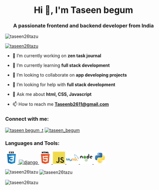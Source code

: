 <h1 align="center">Hi 👋, I'm Taseen begum</h1>
<h3 align="center">A passionate frontend and backend developer from India</h3>

<p align="left"> <img src="https://komarev.com/ghpvc/?username=taseen26tazu&label=Profile%20views&color=0e75b6&style=flat" alt="taseen26tazu" /> </p>

<p align="left"> <a href="https://github.com/ryo-ma/github-profile-trophy"><img src="https://github-profile-trophy.vercel.app/?username=taseen26tazu" alt="taseen26tazu" /></a> </p>

- 🔭 I’m currently working on **zen task journal**

- 🌱 I’m currently learning **full stack development**

- 👯 I’m looking to collaborate on **app developing projects**

- 🤝 I’m looking for help with **full stack development**

- 💬 Ask me about **html, CSS, Javascript**

- 📫 How to reach me **Taseenb2611@gmail.com**

<h3 align="left">Connect with me:</h3>
<p align="left">
<a href="https://linkedin.com/in/taseen begum .t" target="blank"><img align="center" src="https://raw.githubusercontent.com/rahuldkjain/github-profile-readme-generator/master/src/images/icons/Social/linked-in-alt.svg" alt="taseen begum .t" height="30" width="40" /></a>
<a href="https://www.leetcode.com/taseen_begum" target="blank"><img align="center" src="https://raw.githubusercontent.com/rahuldkjain/github-profile-readme-generator/master/src/images/icons/Social/leet-code.svg" alt="taseen_begum" height="30" width="40" /></a>
</p>

<h3 align="left">Languages and Tools:</h3>
<p align="left"> <a href="https://www.w3schools.com/css/" target="_blank" rel="noreferrer"> <img src="https://raw.githubusercontent.com/devicons/devicon/master/icons/css3/css3-original-wordmark.svg" alt="css3" width="40" height="40"/> </a> <a href="https://www.djangoproject.com/" target="_blank" rel="noreferrer"> <img src="https://cdn.worldvectorlogo.com/logos/django.svg" alt="django" width="40" height="40"/> </a> <a href="https://www.w3.org/html/" target="_blank" rel="noreferrer"> <img src="https://raw.githubusercontent.com/devicons/devicon/master/icons/html5/html5-original-wordmark.svg" alt="html5" width="40" height="40"/> </a> <a href="https://developer.mozilla.org/en-US/docs/Web/JavaScript" target="_blank" rel="noreferrer"> <img src="https://raw.githubusercontent.com/devicons/devicon/master/icons/javascript/javascript-original.svg" alt="javascript" width="40" height="40"/> </a> <a href="https://www.mysql.com/" target="_blank" rel="noreferrer"> <img src="https://raw.githubusercontent.com/devicons/devicon/master/icons/mysql/mysql-original-wordmark.svg" alt="mysql" width="40" height="40"/> </a> <a href="https://nodejs.org" target="_blank" rel="noreferrer"> <img src="https://raw.githubusercontent.com/devicons/devicon/master/icons/nodejs/nodejs-original-wordmark.svg" alt="nodejs" width="40" height="40"/> </a> <a href="https://www.python.org" target="_blank" rel="noreferrer"> <img src="https://raw.githubusercontent.com/devicons/devicon/master/icons/python/python-original.svg" alt="python" width="40" height="40"/> </a> </p>

<p><img align="left" src="https://github-readme-stats.vercel.app/api/top-langs?username=taseen26tazu&show_icons=true&locale=en&layout=compact" alt="taseen26tazu" /></p>

<p>&nbsp;<img align="center" src="https://github-readme-stats.vercel.app/api?username=taseen26tazu&show_icons=true&locale=en" alt="taseen26tazu" /></p>

<p><img align="center" src="https://github-readme-streak-stats.herokuapp.com/?user=taseen26tazu&" alt="taseen26tazu" /></p>
